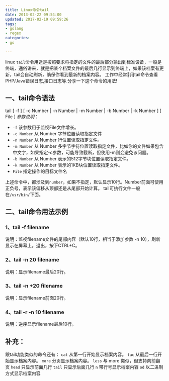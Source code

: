 ```yaml
---
title: Linux命令tail
date: 2013-02-22 09:54:00
updated: 2017-02-19 09:59:26
tags: 
- golang
- regex
categories: 
- go

---
```

linux `tail`命令用途是按照要求将指定的文件的最后部分输出到标准设备，一般是终端，通俗讲来，就是把某个档案文件的最后几行显示到终端上，如果该档案有更新，tail会自动刷新，确保你看到最新的档案内容。
工作中经常用tail命令查看PHP/Java错误日志,接口日志等.分享一下这个命令的用法!

## 一、tail命令语法


<!--more-->


tail [ -f ] [ -c Number | -n Number | -m Number | -b Number | -k Number ] [ File ]
*参数说明*：

 - `-f` 该参数用于监视File文件增长。
 - `-c Number` 从 Number 字节位置读取指定文件
 - `-n Number` 从 Number 行位置读取指定文件。
 - `-m Number` 从 Number
   多字节字符位置读取指定文件，比如你的文件如果包含中文字，如果指定-c参数，可能导致截断，但使用-m则会避免该问题。
 - `-b Number` 从 Number 表示的512字节块位置读取指定文件。
 - `-k Number` 从 Number 表示的1KB块位置读取指定文件。
 - `File` 指定操作的目标文件名

上述命令中，都涉及到`number`，如果不指定，默认显示10行。Number前面可使用正负号，表示该偏移从顶部还是从尾部开始计算。
tail可执行文件一般在`/usr/bin/`下面。
## 二、tail命令用法示例
### 1、tail -f filename
说明：监视filename文件的尾部内容（默认10行，相当于添加参数 -n 10），刷新显示在屏幕上。退出，按下CTRL+C。
### 2、tail -n 20 filename
说明：显示filename最后20行。
### 3、tail -n +20 filename
说明：显示filename前面20行。
### 4、tail -r -n 10 filename
说明：逆序显示filename最后10行。
## 补充：
跟tail功能类似的命令还有：
`cat` 从第一行开始显示档案内容。
`tac` 从最后一行开始显示档案内容。
`more` 分页显示档案内容。
`less` 与 more 类似，但支持向前翻页
`head` 只显示前面几行
`tail` 只显示后面几行
`n` 带行号显示档案内容
`od` 以二进制方式显示档案内容